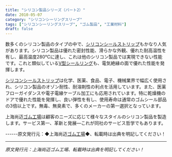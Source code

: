 ```yaml
---
title: "シリコン製品シリーズ（パート2）"
date: 2010-05-07
category: "シリコンシーリングスリーブ"
tags: ["シリコンシーリングスリーブ", "ゴム製品", "工業材料"]
draft: false
---
```


数多くのシリコン製品のタイプの中で、[シリコンシールストリップ](http://www.smpolymer.com/guijiaomifengtiao/)もかなり人気があります。シリコン製品は優れた密封性能、滑らかな外観、優れた耐高温性を有し、最高温度280℃に達し、これは他のシリコン製品では実現できない性能です。これと類似している[V型シールリング](http://www.smpolymer.com/)も、電気絶縁の面で優れた性能を発揮します。

[シリコンシールストリップ](http://www.smpolymer.com/guijiaomifengtiao/)は化学、医薬、食品、電子、機械業界で幅広く使用され、シリコン製品のオゾン耐性、耐溶剤性の利点を活用しています。また、医薬フローガイダンスや電子電線ケーブル加工にも応用されています。特に乾燥機のドアで優れた性能を発揮し、良い弾性を有し、使用寿命は通常のゴムシール部品の3倍以上です。無毒、無臭素で、多くのメーカーの第一選択となっています。

上海尚迈[ゴム工場](http://www.smpolymer.com/)は顧客のニーズに応じて様々なスタイルのシリコン製品を製造します。サービス第一、革新と発展—これが同社のサービス哲学でもあります。

------原文発行元：◆上海尚迈[ゴム工場](http://www.smpolymer.com/)◆、転載時は出典を明記してください！

---

*原文発行元：上海尚迈ゴム工場、転載時は出典を明記してください！*